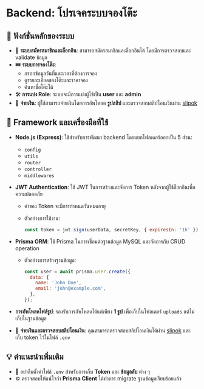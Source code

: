 # Backend: โปรเจคระบบจองโต๊ะ

## 🚀 ฟังก์ชั่นหลักของระบบ
- 🔑 **ระบบสมัครสมาชิกและล็อกอิน**: สามารถสมัครสมาชิกและล็อกอินได้ โดยมีการตรวจสอบและ validate ข้อมูล
- 🎟️ **ระบบการจองโต๊ะ**: 
    - กรอกข้อมูลวันที่และเวลาที่ต้องการจอง
    - ดูรายละเอียดของโต๊ะและราคาจอง
    - ค้นหาชื่อโต๊ะได้
- 🛠️ **การแบ่ง Role**: ระบบจะมีการแบ่งผู้ใช้เป็น **user** และ **admin**
- 💸 **จ่ายเงิน**: ผู้ใช้สามารถจ่ายเงินโดยการอัพโหลด **รูปสลิป** และตรวจสอบสลิปโอนเงินผ่าน [slipok](https://slipok.com/) 

## 🧰 Framework และเครื่องมือที่ใช้

- **Node.js (Express)**: ใช้สำหรับการพัฒนา backend โดยแยกโฟลเดอร์ออกเป็น 5 ส่วน:
  - `config`
  - `utils`
  - `router`
  - `controller`
  - `middlewares`
  
- **JWT Authentication**: ใช้ JWT ในการสร้างและจัดการ Token หลังจากผู้ใช้ล็อกอินเพื่อความปลอดภัย
  - ค่าของ Token จะมีการกำหนดวันหมดอายุ
  - ตัวอย่างการใช้งาน:

    ```javascript
    const token = jwt.sign(userData, secretKey, { expiresIn: '1h' });
    ```

- **Prisma ORM**: ใช้ Prisma ในการเชื่อมต่อฐานข้อมูล MySQL และจัดการกับ CRUD operation
  - ตัวอย่างการสร้างฐานข้อมูล:

    ```javascript
    const user = await prisma.user.create({
      data: {
        name: 'John Doe',
        email: 'john@example.com',
      },
    });
    ```

- **การอัพโหลดไฟล์รูป**: รองรับการอัพโหลดได้แค่เพียง **1 รูป** เพื่อเก็บในโฟลเดอร์ `uploads` แต่ไม่เก็บในฐานข้อมูล

- 💸 **จ่ายเงินและตรวจสอบสลิปโอนเงิน**: 
  คุณสามารถตรวจสอบสลิปโอนเงินได้ผ่าน [slipok](https://slipok.com/) และเก็บ token ไว้ในไฟล์ `.env`

## 💡 คำแนะนำเพิ่มเติม
- 🔐 อย่าลืมตั้งค่าไฟล์ `.env` สำหรับการเก็บ **Token** และ **ข้อมูลลับ** ต่าง ๆ
- ⚙️ ตรวจสอบให้แน่ใจว่า **Prisma Client** ได้ทำการ migrate ฐานข้อมูลเรียบร้อยแล้ว
